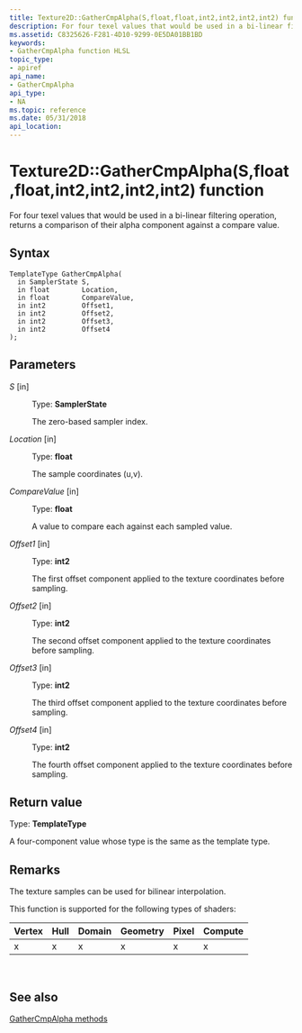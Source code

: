```yaml
---
title: Texture2D::GatherCmpAlpha(S,float,float,int2,int2,int2,int2) function
description: For four texel values that would be used in a bi-linear filtering operation, returns a comparison of their alpha component against a compare value. | Texture2D::GatherCmpAlpha(S,float,float,int2,int2,int2,int2) function
ms.assetid: C8325626-F281-4D10-9299-0E5DA01BB1BD
keywords:
- GatherCmpAlpha function HLSL
topic_type:
- apiref
api_name:
- GatherCmpAlpha
api_type:
- NA
ms.topic: reference
ms.date: 05/31/2018
api_location: 
---
```


# Texture2D::GatherCmpAlpha(S,float,float,int2,int2,int2,int2) function

For four texel values that would be used in a bi-linear filtering operation, returns a comparison of their alpha component against a compare value.

## Syntax


``` syntax
TemplateType GatherCmpAlpha(
  in SamplerState S,
  in float        Location,
  in float        CompareValue,
  in int2         Offset1,
  in int2         Offset2,
  in int2         Offset3,
  in int2         Offset4
);
```



## Parameters

<dl> <dt>

*S* \[in\]
</dt> <dd>

Type: **SamplerState**

The zero-based sampler index.

</dd> <dt>

*Location* \[in\]
</dt> <dd>

Type: **float**

The sample coordinates (u,v).

</dd> <dt>

*CompareValue* \[in\]
</dt> <dd>

Type: **float**

A value to compare each against each sampled value.

</dd> <dt>

*Offset1* \[in\]
</dt> <dd>

Type: **int2**

The first offset component applied to the texture coordinates before sampling.

</dd> <dt>

*Offset2* \[in\]
</dt> <dd>

Type: **int2**

The second offset component applied to the texture coordinates before sampling.

</dd> <dt>

*Offset3* \[in\]
</dt> <dd>

Type: **int2**

The third offset component applied to the texture coordinates before sampling.

</dd> <dt>

*Offset4* \[in\]
</dt> <dd>

Type: **int2**

The fourth offset component applied to the texture coordinates before sampling.

</dd> </dl>

## Return value

Type: **TemplateType**

A four-component value whose type is the same as the template type.

## Remarks

The texture samples can be used for bilinear interpolation.

This function is supported for the following types of shaders:



| Vertex | Hull | Domain | Geometry | Pixel | Compute |
|--------|------|--------|----------|-------|---------|
| x      | x    | x      | x        | x     | x       |



 

## See also

<dl> <dt>

[GatherCmpAlpha methods](texture2d-gathercmpalpha.md)
</dt> </dl>

 

 





